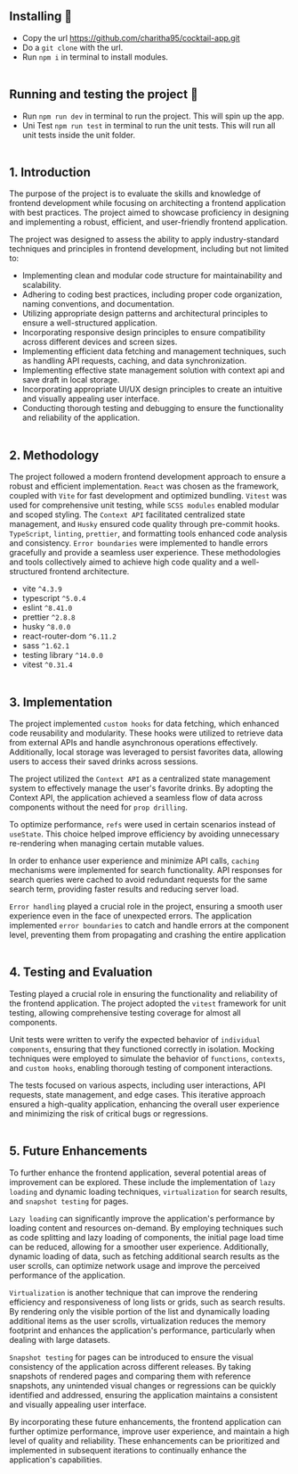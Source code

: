 ## Installing :wrench:

- Copy the url https://github.com/charitha95/cocktail-app.git
- Do a `git clone` with the url.
- Run `npm i` in terminal to install modules.
  <br/><br/>

## Running and testing the project :runner:

- Run `npm run dev` in terminal to run the project. This will spin up the app.<br/>
- Uni Test `npm run test` in terminal to run the unit tests. This will run all unit tests inside the unit folder.
  <br/><br/>

## 1. Introduction
The purpose of the project is to evaluate the skills and knowledge of frontend development while focusing on architecting a frontend application with best practices. The project aimed to showcase proficiency in designing and implementing a robust, efficient, and user-friendly frontend application.

The project was designed to assess the ability to apply industry-standard techniques and principles in frontend development, including but not limited to:

- Implementing clean and modular code structure for maintainability and scalability.
- Adhering to coding best practices, including proper code organization, naming conventions, and documentation.
- Utilizing appropriate design patterns and architectural principles to ensure a well-structured application.
- Incorporating responsive design principles to ensure compatibility across different devices and screen sizes.
- Implementing efficient data fetching and management techniques, such as handling API requests, caching, and data synchronization.
- Implementing effective state management solution with context api and save draft in local storage.
- Incorporating appropriate UI/UX design principles to create an intuitive and visually appealing user interface.
- Conducting thorough testing and debugging to ensure the functionality and reliability of the application.
  <br/><br/>

## 2. Methodology

The project followed a modern frontend development approach to ensure a robust and efficient implementation. `React` was chosen as the framework, coupled with `Vite` for fast development and optimized bundling. `Vitest` was used for comprehensive unit testing, while `SCSS modules` enabled modular and scoped styling. The `Context API` facilitated centralized state management, and `Husky` ensured code quality through pre-commit hooks. `TypeScript`, `linting`, `prettier`, and formatting tools enhanced code analysis and consistency. `Error boundaries` were implemented to handle errors gracefully and provide a seamless user experience. These methodologies and tools collectively aimed to achieve high code quality and a well-structured frontend architecture.

- vite `^4.3.9`
- typescript `^5.0.4`
- eslint `^8.41.0`
- prettier `^2.8.8`
- husky `^8.0.0`
- react-router-dom `^6.11.2`
- sass `^1.62.1`
- testing library `^14.0.0`
- vitest `^0.31.4`
  <br/><br/>

## 3. Implementation

The project implemented `custom hooks` for data fetching, which enhanced code reusability and modularity. These hooks were utilized to retrieve data from external APIs and handle asynchronous operations effectively. Additionally, local storage was leveraged to persist favorites data, allowing users to access their saved drinks across sessions.

The project utilized the `Context API` as a centralized state management system to effectively manage the user's favorite drinks. By adopting the Context API, the application achieved a seamless flow of data across components without the need for `prop drilling`.

To optimize performance, `refs` were used in certain scenarios instead of `useState`. This choice helped improve efficiency by avoiding unnecessary re-rendering when managing certain mutable values.

In order to enhance user experience and minimize API calls, `caching` mechanisms were implemented for search functionality. API responses for search queries were cached to avoid redundant requests for the same search term, providing faster results and reducing server load.

`Error handling` played a crucial role in the project, ensuring a smooth user experience even in the face of unexpected errors. The application implemented `error boundaries` to catch and handle errors at the component level, preventing them from propagating and crashing the entire application
  <br/><br/>

## 4. Testing and Evaluation

Testing played a crucial role in ensuring the functionality and reliability of the frontend application. The project adopted the `vitest` framework for unit testing, allowing comprehensive testing coverage for almost all components.

Unit tests were written to verify the expected behavior of `individual components`, ensuring that they functioned correctly in isolation. Mocking techniques were employed to simulate the behavior of `functions`, `contexts`, and `custom hooks`, enabling thorough testing of component interactions.

The tests focused on various aspects, including user interactions, API requests, state management, and edge cases. This iterative approach ensured a high-quality application, enhancing the overall user experience and minimizing the risk of critical bugs or regressions.
 <br/><br/>

## 5. Future Enhancements

To further enhance the frontend application, several potential areas of improvement can be explored. These include the implementation of `lazy loading` and dynamic loading techniques, `virtualization` for search results, and `snapshot testing` for pages.

`Lazy loading` can significantly improve the application's performance by loading content and resources on-demand. By employing techniques such as code splitting and lazy loading of components, the initial page load time can be reduced, allowing for a smoother user experience. Additionally, dynamic loading of data, such as fetching additional search results as the user scrolls, can optimize network usage and improve the perceived performance of the application.

`Virtualization` is another technique that can improve the rendering efficiency and responsiveness of long lists or grids, such as search results. By rendering only the visible portion of the list and dynamically loading additional items as the user scrolls, virtualization reduces the memory footprint and enhances the application's performance, particularly when dealing with large datasets.

`Snapshot testing` for pages can be introduced to ensure the visual consistency of the application across different releases. By taking snapshots of rendered pages and comparing them with reference snapshots, any unintended visual changes or regressions can be quickly identified and addressed, ensuring the application maintains a consistent and visually appealing user interface.

By incorporating these future enhancements, the frontend application can further optimize performance, improve user experience, and maintain a high level of quality and reliability. These enhancements can be prioritized and implemented in subsequent iterations to continually enhance the application's capabilities.